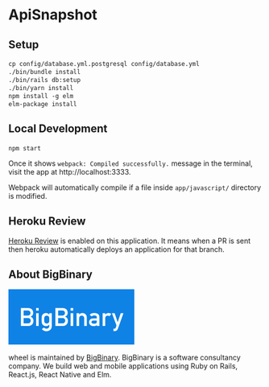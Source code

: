 # ApiSnapshot


## Setup

```
cp config/database.yml.postgresql config/database.yml
./bin/bundle install
./bin/rails db:setup
./bin/yarn install
npm install -g elm
elm-package install
```


## Local Development

```
npm start
```

Once it shows `webpack: Compiled successfully.` message in the terminal,
visit the app at http://localhost:3333.

Webpack will automatically compile if a file inside `app/javascript/` directory is modified.

## Heroku Review

[Heroku Review](https://devcenter.heroku.com/articles/github-integration-review-apps)
is enabled on this application. It means when a PR is sent then heroku
automatically deploys an application for that branch.


## About BigBinary

![BigBinary](https://raw.githubusercontent.com/bigbinary/bigbinary-assets/press-assets/PNG/logo-light-solid-small.png?raw=true)

wheel is maintained by [BigBinary](https://www.BigBinary.com). BigBinary is a software consultancy company. We build web and mobile applications using Ruby on Rails, React.js, React Native and Elm.
